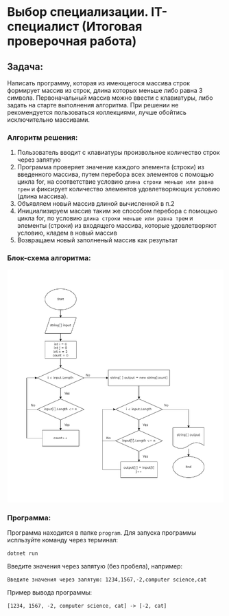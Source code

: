 # Выбор специализации. IT-специалист (Итоговая проверочная работа)

## Задача:
Написать программу, которая из имеющегося массива строк формирует массив из строк, длина которых меньше либо равна 3 символа. Первоначальный массив можно ввести с клавиатуры, либо задать на старте выполнения алгоритма. При решении не рекомендуется пользоваться коллекциями, лучше обойтись исключительно массивами.

### Алгоритм решения:
1. Пользователь вводит с клавиатуры произвольное количество строк через запятую
2. Программа проверяет значение каждого элемента (строки) из введенного массива, путем перебора всех элементов с помощью цикла for, на соответствие условию `длина строки меньше или равна трем` и фиксирует количество элементов удовлетворяющих условию (длина массива). 
3. Объявляем новый массив длиной вычисленной в п.2
3. Инициализируем массив таким же способом перебора с помощью цикла for, по условию `длина строки меньше или равна трем` и элементы (строки) из входящего массива, которые удовлетворяют условию, кладем в новый массив
4. Возвращаем новый заполненый массив как результат

### Блок-схема алгоритма:
![Диаграмма](/diagram/Diagram.drawio.png)

### Программа:
Программа находится в папке `program`. Для запуска программы испльзуйте команду через терминал:
```
dotnet run 
```
Введите значения через запятую (без пробела), например:
```
Введите значения через запятую: 1234,1567,-2,computer science,cat
```
Пример вывода программы:
```
[1234, 1567, -2, computer science, cat] -> [-2, cat]
```